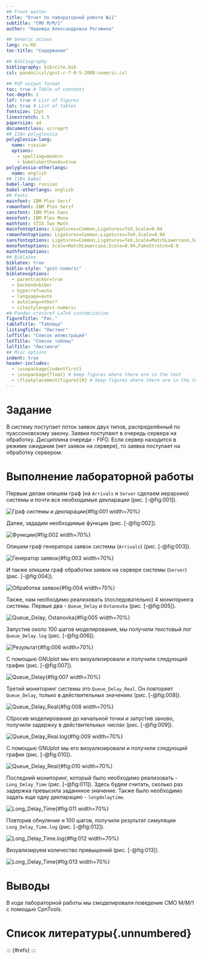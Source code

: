 ```yaml
---
## Front matter
title: "Отчет по лабораторной работе №11"
subtitle: "СМО М/М/1"
author: "Надежда Александровна Рогожина"

## Generic otions
lang: ru-RU
toc-title: "Содержание"

## Bibliography
bibliography: bib/cite.bib
csl: pandoc/csl/gost-r-7-0-5-2008-numeric.csl

## Pdf output format
toc: true # Table of contents
toc-depth: 2
lof: true # List of figures
lot: true # List of tables
fontsize: 12pt
linestretch: 1.5
papersize: a4
documentclass: scrreprt
## I18n polyglossia
polyglossia-lang:
  name: russian
  options:
	- spelling=modern
	- babelshorthands=true
polyglossia-otherlangs:
  name: english
## I18n babel
babel-lang: russian
babel-otherlangs: english
## Fonts
mainfont: IBM Plex Serif
romanfont: IBM Plex Serif
sansfont: IBM Plex Sans
monofont: IBM Plex Mono
mathfont: STIX Two Math
mainfontoptions: Ligatures=Common,Ligatures=TeX,Scale=0.94
romanfontoptions: Ligatures=Common,Ligatures=TeX,Scale=0.94
sansfontoptions: Ligatures=Common,Ligatures=TeX,Scale=MatchLowercase,Scale=0.94
monofontoptions: Scale=MatchLowercase,Scale=0.94,FakeStretch=0.9
mathfontoptions:
## Biblatex
biblatex: true
biblio-style: "gost-numeric"
biblatexoptions:
  - parentracker=true
  - backend=biber
  - hyperref=auto
  - language=auto
  - autolang=other*
  - citestyle=gost-numeric
## Pandoc-crossref LaTeX customization
figureTitle: "Рис."
tableTitle: "Таблица"
listingTitle: "Листинг"
lofTitle: "Список иллюстраций"
lotTitle: "Список таблиц"
lolTitle: "Листинги"
## Misc options
indent: true
header-includes:
  - \usepackage{indentfirst}
  - \usepackage{float} # keep figures where there are in the text
  - \floatplacement{figure}{H} # keep figures where there are in the text
---
```


# Задание

В систему поступает поток заявок двух типов, распределённый по пуассоновскому закону. Заявки поступают в очередь сервера на обработку. Дисциплина очереди - FIFO. Если сервер находится в режиме ожидания (нет заявок на сервере), то заявка поступает на обработку сервером.

# Выполнение лабораторной работы

Первым делам опишем граф (на `Arrivals` и `Server` сделаем иерархию) системы и почти все необходимые декларации (рис. [-@fig:001]).

![Граф системы и декларации](image/1.png){#fig:001 width=70%}

Далее, зададим необходимые функции (рис. [-@fig:002]).

![Функции](image/2.png){#fig:002 width=70%}

Опишем граф генератора заявок системы (`Arrivals`) (рис. [-@fig:003]).

![Генератор заявок](image/3.png){#fig:003 width=70%}

И также опишем граф обработки заявок на сервере системы (`Server`) (рис. [-@fig:004]).

![Обработка заявок](image/4.png){#fig:004 width=70%}

Также, нам необходимо реализовать (последовательно) 4 мониторинга системы. Первые два - `Queue_Delay` и `Ostanovka` (рис. [-@fig:005]).

![Queue_Delay, Ostanovka](image/5.png){#fig:005 width=70%}

Запустив около 100 шагов моделирования, мы получили текстовый лог `Queue_Delay.log` (рис. [-@fig:006]).

![Результат](image/6.png){#fig:006 width=70%}

С помощью GNUplot мы его визуализировали и получили следующий график (рис. [-@fig:007]).

![Queue_Delay](image/7.png){#fig:007 width=70%}

Третий мониторинг системы это `Queue_Delay_Real`. Он повторяет `Queue_Delay`, только в действительных значениях (рис. [-@fig:008]).

![Queue_Delay_Real](image/8.png){#fig:008 width=70%}

Сбросив моделирование до начальной точки и запустив заново, получили задержку в действительных числах (рис. [-@fig:009]).

![Queue_Delay_Real.log](image/9.png){#fig:009 width=70%}

С помощью GNUplot мы его визуализировали и получили следующий график (рис. [-@fig:010]).

![Queue_Delay_Real](image/10.png){#fig:010 width=70%}

Последний мониторинг, который было необходимо реализовать - `Long_Delay_Time` (рис. [-@fig:011]). Здесь будем считать, сколько раз задержка превысила заданнное значение. Также было необходимо задать еще одну декларацию - `longdelaytime`.

![Long_Delay_Time](image/11.png){#fig:011 width=70%}

Повторив обнуление и 100 шагов, получили результат симуляции `Long_Delay_Time.log` (рис. [-@fig:012]).

![Long_Delay_Time.log](image/12.png){#fig:012 width=70%}

Визуализируем количество превышений (рис. [-@fig:013]).

![Long_Delay_Time](image/13.png){#fig:013 width=70%}

# Выводы

В ходе лабораторной работы мы смоделировали поведение СМО М/М/1 с помощью CpnTools.

# Список литературы{.unnumbered}

::: {#refs}
:::
